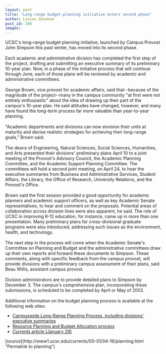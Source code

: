 ```yaml
---
layout: post
title: "Long-range budget-planning initiative enters second phase"
author: Louise Donahue
post_id: 289
images:
---
```


<p>
  UCSC's long-range budget planning initiative, launched by Campus Provost John Simpson this past winter, has moved into its second phase.<br>
  <br>
  Each academic and administrative division has completed the first step of the project, drafting and submitting an executive summary of its preliminary 10-year plan. Now, in a phase of the initiative process that will continue through June, each of those plans will be reviewed by academic and administrative committees.<br>
  <br>
  George Brown, vice provost for academic affairs, said that--because of the magnitude of the project--many in the campus community "at first were not entirely enthusiastic" about the idea of drawing up their part of the campus's 10-year plan. He said attitudes have changed, however, and many have found the long-term process far more valuable than year-to-year planning.<br>
  <br>
  "Academic departments and divisions can now envision their units at maturity and devise realistic strategies for achieving their long-range goals," Brown said.<br>
  <br>
  The deans of Engineering, Natural Sciences, Social Sciences, Humanities, and Arts presented their divisions' preliminary plans April 10 to a joint meeting of the Provost's Advisory Council, the Academic Planning Committee, and the Academic Support Planning Committee. The committees will hold a second joint meeting, on April 24, to hear the executive summaries from Business and Administrative Services, Student Affairs, the Library, the Office of Research, University Relations, and the Provost's Office.<br>
  <br>
  Brown said the first session provided a good opportunity for academic planners and academic support officers, as well as key Academic Senate representatives, to hear and comment on the proposals. Potential areas of collaboration across division lines were also apparent, he said. The role of UCSC in improving K-12 education, for instance, came up in more than one presentation. Many preliminary plans for cross-divisional graduate programs were also introduced, addressing such issues as the environment, health, and technology.<br>
  <br>
  The next step in the process will come when the Academic Senate's Committee on Planning and Budget and the administrative committees draw up their own reports and forward these documents to Simpson. These comments, along with specific feedback from the campus provost, will provide divisions with a preliminary campus assessment of their plans, said Beau Willis, assistant campus provost.<br>
  <br>
  Division administrators are to provide detailed plans to Simpson by December 3. The campus's comprehensive plan, incorporating these submissions, is scheduled to be completed by April or May of 2002.<br>
  <br>
  Additional information on the budget planning process is available at the<br>
  following web sites:
</p>
<ul>
  <li>
    <a href="http://planning.ucsc.edu/plans2001">Campuswide Long-Range Planning Process, including divisions' executive summaries</a>
  </li>
  <li>
    <a href="http://planning.ucsc.edu/budget/rsrceplan/budproc.htm">Resource Planning and Budget Allocation process</a>
  </li>
  <li>
    <a href="http://currents.ucsc.edu/00-01/01-29/budget.html">Currents article (January 29)</a>
  </li>
</ul>
<p>

</p>
[source](http://www1.ucsc.edu/currents/00-01/04-16/planning.html "Permalink to planning")
